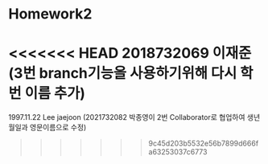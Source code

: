 # Homework2
<<<<<<< HEAD
2018732069 이재준 
(3번 branch기능을 사용하기위해 다시 학번 이름 추가)
=======
1997.11.22 Lee jaejoon
(2021732082 박종영이 2번 Collaborator로 협업하여 
생년월일과 영문이름으로 수정)
>>>>>>> 9c45d203b5532e56b7899d666fa63253037c6773
